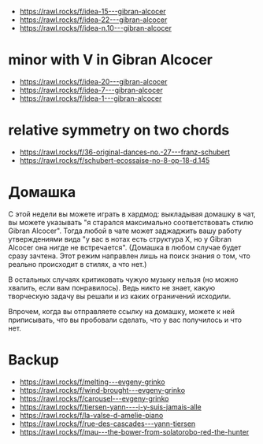 

- https://rawl.rocks/f/idea-15---gibran-alcocer
- https://rawl.rocks/f/idea-22---gibran-alcocer
- https://rawl.rocks/f/idea-n.10---gibran-alcocer

# minor with V in Gibran Alcocer

- https://rawl.rocks/f/idea-20---gibran-alcocer
- https://rawl.rocks/f/idea-7---gibran-alcocer
- https://rawl.rocks/f/idea-1---gibran-alcocer

# relative symmetry on two chords

- https://rawl.rocks/f/36-original-dances-no.-27---franz-schubert
- https://rawl.rocks/f/schubert-ecossaise-no-8-op-18-d.145

# Домашка

С этой недели вы можете играть в хардмод: выкладывая домашку в чат, вы можете указывать "я старался максимально соответствовать стилю Gibran Alcocer". Тогда любой в чате может заджаджить вашу работу утверждениями вида "у вас в нотах есть структура Х, но у Gibran Alcocer она нигде не встречается". (Домашка в любом случае будет сразу зачтена. Этот режим направлен лишь на поиск знания о том, что реально происходит в стилях, а что нет.)

В остальных случаях критиковать чужую музыку нельзя (но можно хвалить, если вам понравилось). Ведь никто не знает, какую творческую задачу вы решали и из каких ограничений исходили.

Впрочем, когда вы отправляете ссылку на домашку, можете к ней приписывать, что вы пробовали сделать, что у вас получилось и что нет.

# Backup 

- https://rawl.rocks/f/melting---evgeny-grinko
- https://rawl.rocks/f/wind-brought---evgeny-grinko
- https://rawl.rocks/f/carousel---evgeny-grinko
- https://rawl.rocks/f/tiersen-yann----j-y-suis-jamais-alle
- https://rawl.rocks/f/la-valse-d-amelie-piano
- https://rawl.rocks/f/rue-des-cascades---yann-tiersen
- https://rawl.rocks/f/mau---the-bower-from-solatorobo-red-the-hunter
